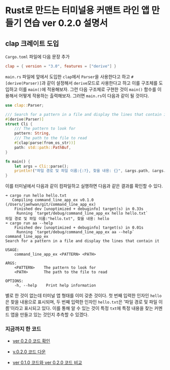 # Rust로 만드는 터미널용 커맨트 라인 앱 만들기 연습 ver 0.2.0 설명서

## clap 크레이트 도입

`Cargo.toml` 파일에 다음 문장 추가

```toml
clap = { version = "3.0", features = ["derive"] }
```

`main.rs` 파일에 앞에서 도입한 `clap`에서 `Parser`을 사용한다고 하고 `#[derive(Parser)]`과 같이 설정해서 `derive`모드로 사용한다고 하고 이를 구조체를 도입하고 이를 `main()`에 적용해보자. 그런 다음 구조체로 구현한 것이 `main()` 함수를 이용해서 어떻게 작용하는 출력해보자. 그러면 `main.rs`이 다음과 같이 될 것이다.

```rust
use clap::Parser;

/// Search for a pattern in a file and display the lines that contain it.
#[derive(Parser)]
struct Cli {
    /// The pattern to look for
    pattern: String,
    /// The path to the file to read
    #[clap(parse(from_os_str))]
    path: std::path::PathBuf,
}

fn main() {
    let args = Cli::parse();
    println!("파일 경로 및 파일 이름:{:?}, 찾을 내용: {}", &args.path, &args.pattern);
}
```

이를 터미널에서 다음과 같이 컴파일하고 실행하면 다음과 같은 결과를 확인할 수 있다.

```console
➜ cargo run hello hello.txt
   Compiling command_line_app_ex v0.1.0 (/Users/jaehwan/git/command_line_app_ex)
    Finished dev [unoptimized + debuginfo] target(s) in 0.33s
     Running `target/debug/command_line_app_ex hello hello.txt`
파일 경로 및 파일 이름:"hello.txt", 찾을 내용: hello
➜ cargo run aa --help 
    Finished dev [unoptimized + debuginfo] target(s) in 0.01s
     Running `target/debug/command_line_app_ex aa --help`
command_line_app_ex 
Search for a pattern in a file and display the lines that contain it

USAGE:
    command_line_app_ex <PATTERN> <PATH>

ARGS:
    <PATTERN>    The pattern to look for
    <PATH>       The path to the file to read

OPTIONS:
    -h, --help    Print help information
```

 별로 한 것이 없는데 터미널 앱 형태를 이미 갖춘 것이다. 첫 번째 입력한 인자인 `hello`은 찾을 내용으로 표시되며, 두 번째 입력한 인자인 `hello.txt`은 '파일 경로 및 파일 이름'이라고 표시되고 있다. 이를 통해 알 수 있는 것이 특정 `txt`에 특정 내용을 찾는 커멘드 앱을 만들고 있는 것인지 추측할 수 있겠다.

### 지금까지 한 코드

- [ver 0.2.0 코드 확인](https://github.com/dialektike/command_line_app_ex/tree/0.2.0)
- [v.0.2.0 코드 다운](https://github.com/dialektike/command_line_app_ex/releases/tag/v.0.2.0)

- [ver 0.1.0 코드와 ver 0.2.0 코드 비교](https://github.com/dialektike/command_line_app_ex/commit/e877921a2ac2b72aa739798258f357eb2cc9ccb7)
